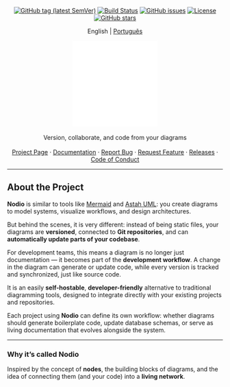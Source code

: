 <div align="center">
  
[![GitHub tag (latest SemVer)](https://img.shields.io/github/tag/pedrohcdsouza/nodio.svg)](https://github.com/pedrohcdsouza/nodio/releases)
[![Build Status](https://img.shields.io/github/actions/workflow/status/pedrohcdsouza/nodio/ci.yml?branch=main)](https://github.com/pedrohcdsouza/nodio/actions)
[![GitHub issues](https://img.shields.io/github/issues-raw/pedrohcdsouza/nodio.svg)](https://github.com/pedrohcdsouza/nodio/issues)
[![License](https://img.shields.io/github/license/pedrohcdsouza/nodio.svg)](LICENSE)
[![GitHub stars](https://img.shields.io/github/stars/pedrohcdsouza/nodio?style=social)](https://github.com/pedrohcdsouza/nodio/stargazers)

</div>

<p align="center">
  <span>English</span> |
  <a href="readmes/README.pt.md">Português</a>
</p>

<p align="center">
  <a href="https://github.com/pedrohcdsouza/nodio" rel="noopener">
    <img width=200px height=200px src="https://github.com/pedrohcdsouza/nodio/blob/main/nodio.svg">
  </a>
</p>

<p align="center">
  Version, collaborate, and code from your diagrams
  <br />
  <br />
  <a href="https://github.com/pedrohcdsouza/nodio">Project Page</a>
  ·
  <a href="https://github.com/pedrohcdsouza/nodio/wiki">Documentation</a>
  ·
  <a href="https://github.com/pedrohcdsouza/nodio/issues">Report Bug</a>
  ·
  <a href="https://github.com/pedrohcdsouza/nodio/issues">Request Feature</a>
  ·
  <a href="https://github.com/pedrohcdsouza/nodio/releases">Releases</a>
  ·
  <a href="CODE_OF_CONDUCT.md">Code of Conduct</a>
</p>

---

## About the Project  

**Nodio** is similar to tools like [Mermaid](https://mermaid.js.org/) and [Astah UML](https://astah.net/): you create diagrams to model systems, visualize workflows, and design architectures.  

But behind the scenes, it is very different: instead of being static files, your diagrams are **versioned**, connected to **Git repositories**, and can **automatically update parts of your codebase**.  

For development teams, this means a diagram is no longer just documentation — it becomes part of the **development workflow**. A change in the diagram can generate or update code, while every version is tracked and synchronized, just like source code.  

It is an easily **self-hostable**, **developer-friendly** alternative to traditional diagramming tools, designed to integrate directly with your existing projects and repositories.  

Each project using **Nodio** can define its own workflow: whether diagrams should generate boilerplate code, update database schemas, or serve as living documentation that evolves alongside the system.  

---

### Why it’s called Nodio  

Inspired by the concept of **nodes**, the building blocks of diagrams, and the idea of connecting them (and your code) into a **living network**.  
